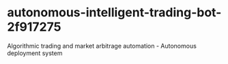 # autonomous-intelligent-trading-bot-2f917275
Algorithmic trading and market arbitrage automation - Autonomous deployment system
